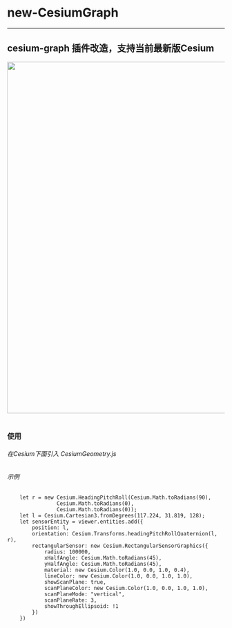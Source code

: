 # new-CesiumGraph


----------------------------------------------------------------------------------------------------------------------------------------

## cesium-graph 插件改造，支持当前最新版Cesium<br>

 <a><img alt="" height="814" src="https://img-blog.csdnimg.cn/20200806153557422.png?x-oss-process=image/watermark,type_ZmFuZ3poZW5naGVpdGk,shadow_10,text_aHR0cHM6Ly9ibG9nLmNzZG4ubmV0L3dlaXhpbl80MDkwMjUyNw==,size_16,color_FFFFFF,t_70" width="1200"></a>&nbsp;


### 使用
###### 在Cesium下面引入 CesiumGeometry.js

###### 示例
```
    let r = new Cesium.HeadingPitchRoll(Cesium.Math.toRadians(90),
                Cesium.Math.toRadians(0),
                Cesium.Math.toRadians(0));
    let l = Cesium.Cartesian3.fromDegrees(117.224, 31.819, 128);
    let sensorEntity = viewer.entities.add({
        position: l,
        orientation: Cesium.Transforms.headingPitchRollQuaternion(l, r),
        rectangularSensor: new Cesium.RectangularSensorGraphics({
            radius: 100000,
            xHalfAngle: Cesium.Math.toRadians(45),
            yHalfAngle: Cesium.Math.toRadians(45),
            material: new Cesium.Color(1.0, 0.0, 1.0, 0.4),
            lineColor: new Cesium.Color(1.0, 0.0, 1.0, 1.0),
            showScanPlane: true,
            scanPlaneColor: new Cesium.Color(1.0, 0.0, 1.0, 1.0),
            scanPlaneMode: "vertical",
            scanPlaneRate: 3,
            showThroughEllipsoid: !1
        })
    })
```
